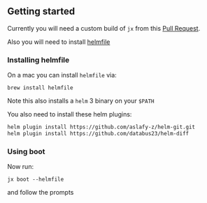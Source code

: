 ## Getting started

Currently you will need a custom build of `jx` from this [Pull Request](https://github.com/jenkins-x/jx/pull/6664).

Also you will need to install [helmfile](https://github.com/roboll/helmfile) 

### Installing helmfile

On a mac you can install `helmfile` via:

``` 
brew install helmfile
```

Note this also installs a `helm` 3 binary on your `$PATH`


You also need to install these helm plugins:

```bash
helm plugin install https://github.com/aslafy-z/helm-git.git
helm plugin install https://github.com/databus23/helm-diff
```

### Using boot

Now run:

``` 
jx boot --helmfile
```

and follow the prompts
